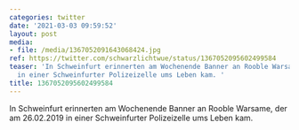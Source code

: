 ```yaml
---
categories: twitter
date: '2021-03-03 09:59:52'
layout: post
media:
- file: /media/1367052091643068424.jpg
ref: https://twitter.com/schwarzlichtwue/status/1367052095602499584
teaser: 'In Schweinfurt erinnerten am Wochenende Banner an Rooble Warsame, der am  26.02.2019
  in einer Schweinfurter Polizeizelle ums Leben kam. '
title: 1367052095602499584
---
```

In Schweinfurt erinnerten am Wochenende Banner an Rooble Warsame, der am  26.02.2019 in einer Schweinfurter Polizeizelle ums Leben kam. 